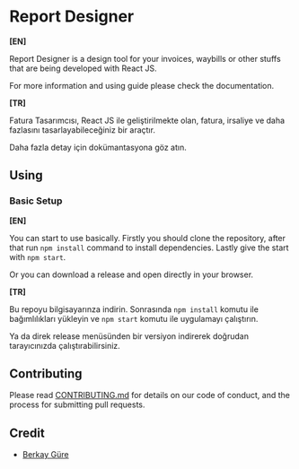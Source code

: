 Report Designer
================
**[EN]**

Report Designer is a design tool for your invoices, waybills or other stuffs that are being developed with React JS.

For more information and using guide please check the documentation.

**[TR]**

Fatura Tasarımcısı, React JS ile geliştirilmekte olan, fatura, irsaliye ve daha fazlasını tasarlayabileceğiniz bir araçtır.

Daha fazla detay için dokümantasyona göz atın.

## Using 

### Basic Setup

**[EN]** 

You can start to use basically. Firstly you should clone the repository, after that run `npm install` command to install dependencies. Lastly give the start with `npm start`.    

Or you can download a release and open directly in your browser.

**[TR]**

Bu repoyu bilgisayarınza indirin. Sonrasında `npm install` komutu ile bağımlılıkları yükleyin ve `npm start` komutu ile uygulamayı çalıştırın.

Ya da direk release menüsünden bir versiyon indirerek doğrudan tarayıcınızda çalıştırabilirsiniz. 


## Contributing
Please read [CONTRIBUTING.md](https://github.com/berkaygure/fatura-tasarimi/blob/master/CONTRIBUTING.md) for details on our code of conduct, and the process for submitting pull requests.

## Credit
- [Berkay Güre](https://github.com/berkaygure)
